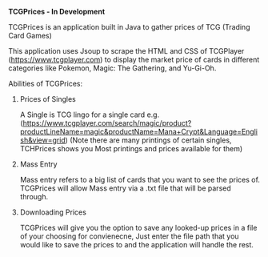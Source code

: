 **TCGPrices - In Development** 

TCGPrices is an application built in Java to gather prices of TCG (Trading Card Games)

This application uses Jsoup to scrape the HTML and CSS of TCGPlayer (https://www.tcgplayer.com) to display
the market price of cards in different categories like Pokemon, Magic: The Gathering, and Yu-Gi-Oh.

Abilities of TCGPrices:

1) Prices of Singles

   A Single is TCG lingo for a single card
   e.g.(https://www.tcgplayer.com/search/magic/product?productLineName=magic&productName=Mana+Crypt&Language=English&view=grid)
   (Note there are many printings of certain singles, TCHPrices shows you Most printings and prices available for them)

2) Mass Entry

   Mass entry refers to a big list of cards that you want to see the prices of. TCGPrices will allow Mass entry via
   a .txt file that will be parsed through.


3) Downloading Prices

      TCGPrices will give you the option to save any looked-up prices in a file of your choosing for convienecne, Just enter
      the file path that you would like to save the prices to and the application will handle the rest.


  



  

